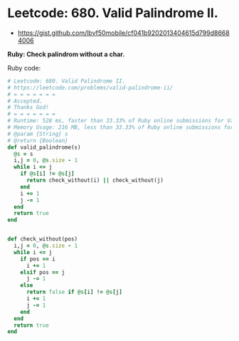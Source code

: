 # Leetcode: 680. Valid Palindrome II.

- https://gist.github.com/lbvf50mobile/cf041b9202013404615d799d86684006

**Ruby: Check palindrom without a char.**

Ruby code:
```Ruby
# Leetcode: 680. Valid Palindrome II.
# https://leetcode.com/problems/valid-palindrome-ii/
# = = = = = = =
# Accepted.
# Thanks God!
# = = = = = = =
# Runtime: 528 ms, faster than 33.33% of Ruby online submissions for Valid Palindrome II.
# Memory Usage: 216 MB, less than 33.33% of Ruby online submissions for Valid Palindrome II.
# @param {String} s
# @return {Boolean}
def valid_palindrome(s)
  @s = s
  i,j = 0, @s.size - 1
  while i <= j
    if @s[i] != @s[j]
      return check_without(i) || check_without(j)
    end
    i += 1
    j -= 1
  end
  return true
end


def check_without(pos)
  i,j = 0, @s.size - 1
  while i <= j
    if pos == i
      i += 1
    elsif pos == j
      j -= 1
    else
      return false if @s[i] != @s[j]
      i += 1
      j -= 1
    end
  end
  return true
end
```

